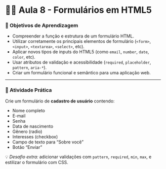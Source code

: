 # 🧑‍🏫 Aula 8 - **Formulários em HTML5**

### 🎯 **Objetivos de Aprendizagem**

* Compreender a função e estrutura de um formulário HTML.
* Utilizar corretamente os principais elementos de formulário (`<form>`, `<input>`, `<textarea>`, `<select>`, etc).
* Aplicar novos tipos de inputs do HTML5 (como `email`, `number`, `date`, `color`, etc).
* Usar atributos de validação e acessibilidade (`required`, `placeholder`, `pattern`, `aria-*`).
* Criar um formulário funcional e semântico para uma aplicação web.

---

### 🧠 **Atividade Prática**

Crie um formulário de **cadastro de usuário** contendo:

* Nome completo
* E-mail
* Senha
* Data de nascimento
* Gênero (radio)
* Interesses (checkbox)
* Campo de texto para “Sobre você”
* Botão “Enviar”

💡 *Desafio extra:* adicionar validações com `pattern`, `required`, `min`, `max`, e estilizar o formulário com CSS.
